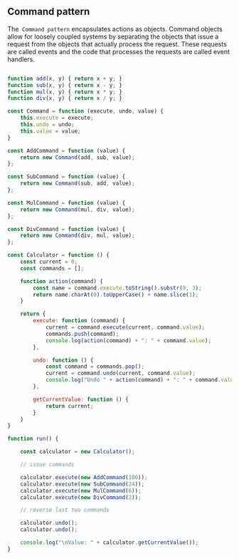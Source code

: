## Command pattern

The` Command pattern` encapsulates actions as objects. Command objects allow for loosely coupled systems by separating the objects that issue a request from the objects that actually process the request. These requests are called events and the code that processes the requests are called event handlers.

```javascript

function add(x, y) { return x + y; }
function sub(x, y) { return x - y; }
function mul(x, y) { return x * y; }
function div(x, y) { return x / y; }

const Command = function (execute, undo, value) {
    this.execute = execute;
    this.undo = undo;
    this.value = value;
}

const AddCommand = function (value) {
    return new Command(add, sub, value);
};

const SubCommand = function (value) {
    return new Command(sub, add, value);
};

const MulCommand = function (value) {
    return new Command(mul, div, value);
};

const DivCommand = function (value) {
    return new Command(div, mul, value);
};

const Calculator = function () {
    const current = 0;
    const commands = [];

    function action(command) {
        const name = command.execute.toString().substr(9, 3);
        return name.charAt(0).toUpperCase() + name.slice(1);
    }

    return {
        execute: function (command) {
            current = command.execute(current, command.value);
            commands.push(command);
            console.log(action(command) + ": " + command.value);
        },

        undo: function () {
            const command = commands.pop();
            current = command.undo(current, command.value);
            console.log("Undo " + action(command) + ": " + command.value);
        },

        getCurrentValue: function () {
            return current;
        }
    }
}

function run() {

    const calculator = new Calculator();

    // issue commands

    calculator.execute(new AddCommand(100));
    calculator.execute(new SubCommand(24));
    calculator.execute(new MulCommand(6));
    calculator.execute(new DivCommand(2));

    // reverse last two commands

    calculator.undo();
    calculator.undo();

    console.log("\nValue: " + calculator.getCurrentValue());
}

```